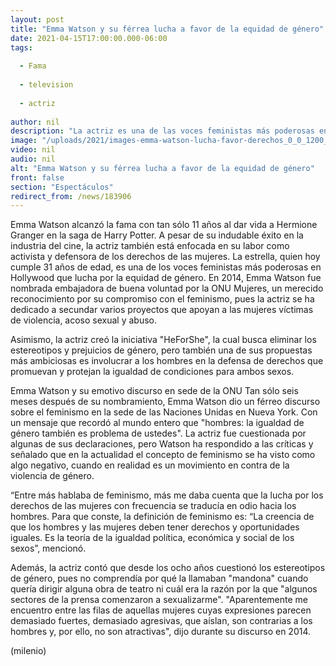 ```yaml
---
layout: post
title: "Emma Watson y su férrea lucha a favor de la equidad de género"
date: 2021-04-15T17:00:00.000-06:00
tags:
  
  - Fama
  
  - television
  
  - actriz
  
author: nil
description: "La actriz es una de las voces feministas más poderosas en Hollywood que busca la igualdad de condiciones y oportunidades para las mujeres. "
image: "/uploads/2021/images-emma-watson-lucha-favor-derechos_0_0_1200_747.jpg"
video: nil
audio: nil
alt: "Emma Watson y su férrea lucha a favor de la equidad de género"
front: false
section: "Espectáculos"
redirect_from: /news/183906
---
```



Emma Watson alcanzó la fama con tan sólo 11 años al dar vida a Hermione Granger en la saga de Harry Potter. A pesar de su indudable éxito en la industria del cine, la actriz también está enfocada en su labor como activista y defensora de los derechos de las mujeres. La estrella, quien hoy cumple 31 años de edad, es una de los voces feministas más poderosas en Hollywood que lucha por la equidad de género. En 2014, Emma Watson fue nombrada embajadora de buena voluntad por la ONU Mujeres, un merecido reconocimiento por su compromiso con el feminismo, pues la actriz se ha dedicado a secundar varios proyectos que apoyan a las mujeres víctimas de violencia, acoso sexual y abuso. 

Asimismo, la actriz creó la iniciativa "HeForShe", la cual busca eliminar los estereotipos y prejuicios de género, pero también una de sus propuestas más ambiciosas es involucrar a los hombres en la defensa de derechos que promuevan y protejan la igualdad de condiciones para ambos sexos.  

Emma Watson y su emotivo discurso en sede de la ONU Tan sólo seis meses después de su nombramiento, Emma Watson dio un férreo discurso sobre el feminismo en la sede de las Naciones Unidas en Nueva York. Con un mensaje que recordó al mundo entero que "hombres: la igualdad de género también es problema de ustedes".  La actriz fue cuestionada por algunas de sus declaraciones, pero Watson ha respondido a las críticas y señalado que en la actualidad el concepto de feminismo se ha visto como algo negativo, cuando en realidad es un movimiento en contra de la violencia de género. 

 “Entre más hablaba de feminismo, más me daba cuenta que la lucha por los derechos de las mujeres con frecuencia se traducía en odio hacia los hombres. Para que conste, la definición de feminismo es: “La creencia de que los hombres y las mujeres deben tener derechos y oportunidades iguales. Es la teoría de la igualdad política, económica y social de los sexos”, mencionó.  

Además, la actriz contó que desde los ocho años cuestionó los estereotipos de género, pues no comprendía por qué la llamaban "mandona" cuando quería dirigir alguna obra de teatro ni cuál era la razón por la que "algunos sectores de la prensa comenzaron a sexualizarme".  "Aparentemente me encuentro entre las filas de aquellas mujeres cuyas expresiones parecen demasiado fuertes, demasiado agresivas, que aíslan, son contrarias a los hombres y, por ello, no son atractivas", dijo durante su discurso en 2014. 

(milenio)